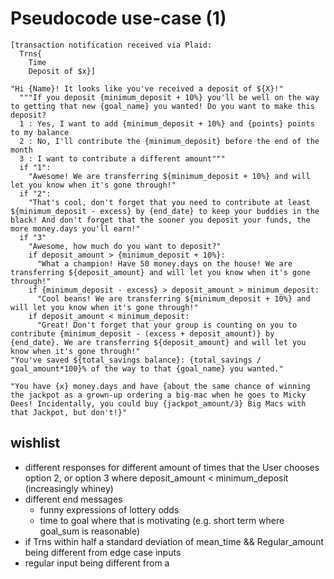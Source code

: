 # Pseudocode use-case (1)
```
[transaction notification received via Plaid:
  Trns{
    Time
    Deposit of $x}]

"Hi {Name}! It looks like you've received a deposit of ${X}!"
  """If you deposit {minimum_deposit + 10%} you'll be well on the way to getting that new {goal_name} you wanted! Do you want to make this deposit?
  1 : Yes, I want to add {minimum_deposit + 10%} and {points} points to my balance
  2 : No, I'll contribute the {minimum_deposit} before the end of the month
  3 : I want to contribute a different amount"""
  if "1":
    "Awesome! We are transferring ${minimum_deposit + 10%} and will let you know when it's gone through!"
  if "2":
    "That's cool, don't forget that you need to contribute at least ${minimum_deposit - excess} by {end_date} to keep your buddies in the black! And don't forget that the sooner you deposit your funds, the more money.days you'll earn!"
  if "3"
    "Awesome, how much do you want to deposit?"
    if deposit_amount > {minimum_deposit + 10%}:
      "What a champion! Have 50 money.days on the house! We are transferring ${deposit_amount} and will let you know when it's gone through!"
    if {minimum_deposit - excess} > deposit_amount > minimum_deposit:
      "Cool beans! We are transferring ${minimum_deposit + 10%} and will let you know when it's gone through!"
    if deposit_amount < minimum_deposit:
      "Great! Don't forget that your group is counting on you to contribute {minimum_deposit - (excess + deposit_amount)} by {end_date}. We are transferring ${deposit_amount} and will let you know when it's gone through!"
"You've saved ${total_savings balance}: {total_savings / goal_amount*100}% of the way to that {goal_name} you wanted."

"You have {x} money.days and have {about the same chance of winning the jackpot as a grown-up ordering a big-mac when he goes to Micky Dees! Incidentally, you could buy {jackpot_amount/3} Big Macs with that Jackpot, but don't!}"
```

## wishlist
- different responses for different amount of times that the User chooses option 2, or option 3 where deposit_amount < minimum_deposit (increasingly whiney)
- different end messages
  - funny expressions of lottery odds
  - time to goal where that is motivating (e.g. short term where goal_sum is reasonable)
- if Trns within half a standard deviation of mean_time && Regular_amount being different from edge case inputs
- regular input being different from a
